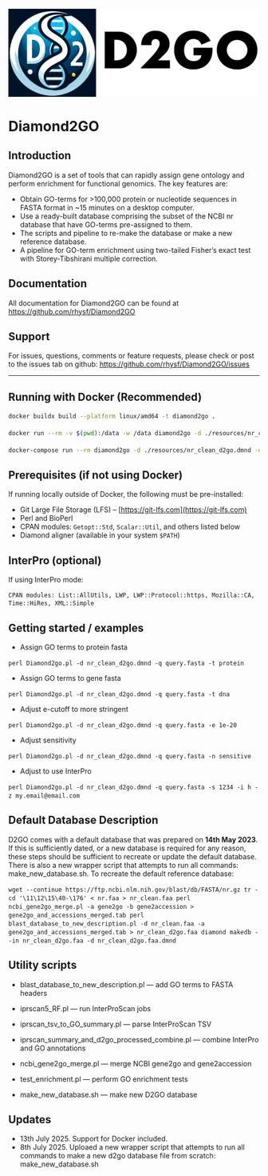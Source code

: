![D2GO](https://github.com/rhysf/Diamond2GO/blob/main/resources/logo.png?raw=true)

# Diamond2GO

## Introduction

Diamond2GO is a set of tools that can rapidly assign gene ontology and perform enrichment for functional genomics. The key features are:

- Obtain GO-terms for >100,000 protein or nucleotide sequences in FASTA format in ~15 minutes on a desktop computer.
- Use a ready-built database comprising the subset of the NCBI nr database that have GO-terms pre-assigned to them.
- The scripts and pipeline to re-make the database or make a new reference database.
- A pipeline for GO-term enrichment using two-tailed Fisher’s exact test with Storey-Tibshirani multiple correction.

## Documentation

All documentation for Diamond2GO can be found at https://github.com/rhysf/Diamond2GO

## Support

For issues, questions, comments or feature requests, please check or post to the issues tab on github: https://github.com/rhysf/Diamond2GO/issues

---

## Running with Docker (Recommended)

```bash
docker buildx build --platform linux/amd64 -t diamond2go .

docker run --rm -v $(pwd):/data -w /data diamond2go -d ./resources/nr_clean_d2go.dmnd -q ./data/query.fasta -t protein

docker-compose run --rm diamond2go -d ./resources/nr_clean_d2go.dmnd -q ./data/query.fasta -t protein

```

## Prerequisites (if not using Docker)

If running locally outside of Docker, the following must be pre-installed:

* Git Large File Storage (LFS) – [https://git-lfs.com](https://git-lfs.com)
* Perl and BioPerl
* CPAN modules: `Getopt::Std`, `Scalar::Util`, and others listed below
* Diamond aligner (available in your system `$PATH`)

## InterPro (optional)

If using InterPro mode:

    CPAN modules: List::AllUtils, LWP, LWP::Protocol::https, Mozilla::CA, Time::HiRes, XML::Simple


## Getting started / examples

* Assign GO terms to protein fasta

``perl Diamond2go.pl -d nr_clean_d2go.dmnd -q query.fasta -t protein``

* Assign GO terms to gene fasta 

``perl Diamond2go.pl -d nr_clean_d2go.dmnd -q query.fasta -t dna``

* Adjust e-cutoff to more stringent

``perl Diamond2go.pl -d nr_clean_d2go.dmnd -q query.fasta -e 1e-20``

* Adjust sensitivity

``perl Diamond2go.pl -d nr_clean_d2go.dmnd -q query.fasta -n sensitive``

* Adjust to use InterPro

``perl Diamond2go.pl -d nr_clean_d2go.dmnd -q query.fasta -s 1234 -i h -z my.email@email.com``

## Default Database Description

D2GO comes with a default database that was prepared on <strong>14th May 2023</strong>. 
If this is sufficiently dated, or a new database is required for any reason, these steps should be sufficient to recreate or update the default database. There is also a new wrapper script that attempts to run all commands: make_new_database.sh. To recreate the default reference database:

``
wget --continue https://ftp.ncbi.nlm.nih.gov/blast/db/FASTA/nr.gz
tr -cd '\11\12\15\40-\176' < nr.faa > nr_clean.faa
perl ncbi_gene2go_merge.pl -a gene2go -b gene2accession > gene2go_and_accessions_merged.tab
perl blast_database_to_new_description.pl -d nr_clean.faa -a gene2go_and_accessions_merged.tab > nr_clean_d2go.faa
diamond makedb --in nr_clean_d2go.faa -d nr_clean_d2go.faa.dmnd
``

## Utility scripts


* blast_database_to_new_description.pl — add GO terms to FASTA headers

* iprscan5_RF.pl — run InterProScan jobs

* iprscan_tsv_to_GO_summary.pl — parse InterProScan TSV

* iprscan_summary_and_d2go_processed_combine.pl — combine InterPro and GO annotations

* ncbi_gene2go_merge.pl — merge NCBI gene2go and gene2accession

* test_enrichment.pl — perform GO enrichment tests

* make_new_database.sh — make new D2GO database

## Updates

* 13th July 2025. Support for Docker included.
* 8th July 2025. Uploaed a new wrapper script that attempts to run all commands to make a new d2go database file from scratch: make_new_database.sh
